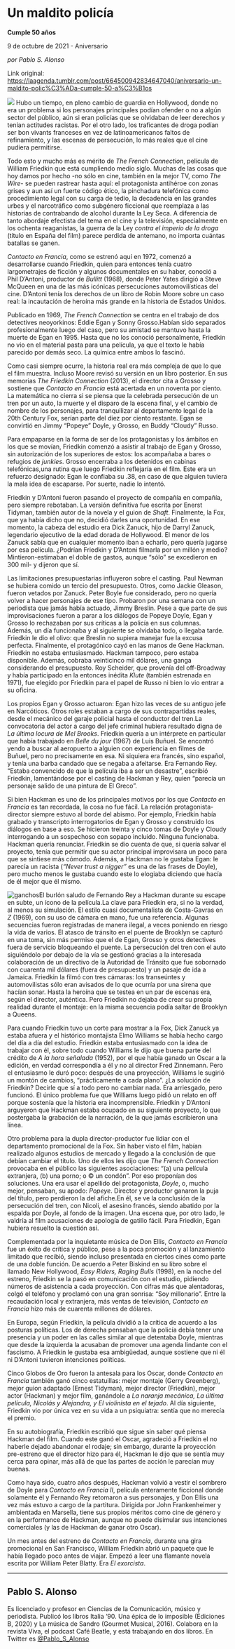 # Un maldito policía

**Cumple 50 años**

9 de octubre de 2021 - Aniversario

_por Pablo S. Alonso_

Link original: https://laagenda.tumblr.com/post/664500942834647040/aniversario-un-maldito-polic%C3%ADa-cumple-50-a%C3%B1os

![](https://64.media.tumblr.com/3576a81156bd317318408f74995f5904/7f4f7f1a7a2aca4d-fe/s500x750/eaac69082ed05a28ee913352da0f832e2eaec08e.jpg)
Hubo un tiempo, en pleno cambio de guardia en Hollywood, donde no era un problema si los personajes principales podían ofender o no a algún sector del público, aún si eran policías que se olvidaban de leer derechos y tenían actitudes racistas. Por el otro lado, los traficantes de droga podían ser bon vivants franceses en vez de latinoamericanos faltos de refinamiento, y las escenas de persecución, lo más reales que el cine pudiera permitirse.

Todo esto y mucho más es mérito de *The French Connection*, película de William Friedkin que está cumpliendo medio siglo. Muchas de las cosas que hoy damos por hecho -no sólo en cine, también en la mejor TV, como *The Wire*- se pueden rastrear hasta aquí: el protagonista antihéroe con zonas grises y aun así un fuerte código ético, la pinchadura telefónica como procedimiento legal con su carga de tedio, la decadencia en las grandes urbes y el narcotráfico como subgénero ficcional que reemplaza a las historias de contrabando de alcohol durante la Ley Seca. A diferencia de tanto abordaje efectista del tema en el cine y la televisión, especialmente en los ochenta reaganistas, la guerra de la Ley *contra el imperio de la droga* (título en España del film) parece perdida de antemano, no importa cuántas batallas se ganen.


*Contacto en Francia*, como se estrenó aquí en 1972, comenzó a desarrollarse cuando Friedkin, quien para entonces tenía cuatro largometrajes de ficción y algunos documentales en su haber, conoció a Phil D’Antoni, productor de *Bullitt* (1968), donde Peter Yates dirigió a Steve McQueen en una de las más icónicas persecuciones automovilísticas del cine. D’Antoni tenía los derechos de un libro de Robin Moore sobre un caso real: la incautación de heroína más grande en la historia de Estados Unidos. 

Publicado en 1969, *The French Connection* se centra en el trabajo de dos detectives neoyorkinos: Eddie Egan y Sonny Grosso.Habían sido separados profesionalmente luego del caso, pero su amistad se mantuvo hasta la muerte de Egan en 1995. Hasta que no los conoció personalmente, Friedkin no vio en el material pasta para una película, ya que el texto le había parecido por demás seco. La química entre ambos lo fascinó.

Como casi siempre ocurre, la historia real era más compleja de que lo que el film muestra. Incluso Moore revisó su versión en un libro posterior. En sus memorias *The Friedkin Connection* (2013), el director cita a Grosso y sostiene que *Contacto en Francia* está acertada en un noventa por ciento. La matemática no cierra si se piensa que la celebrada persecución de un tren por un auto, la muerte y el disparo de la escena final, y el cambio de nombre de los personajes, para tranquilizar al departamento legal de la 20th Century Fox, serían parte del diez por ciento restante. Egan se convirtió en Jimmy “Popeye” Doyle, y Grosso, en Buddy “Cloudy” Russo.

Para empaparse en la forma de ser de los protagonistas y los ámbitos en los que se movían, Friedkin comenzó a asistir al trabajo de Egan y Grosso, sin autorización de los superiores de estos: los acompañaba a bares o refugios de *junkies*. Grosso encerraba a los detenidos en cabinas telefónicas,una rutina que luego Friedkin reflejaría en el film. Este era un refuerzo designado: Egan le confiaba su .38, en caso de que alguien tuviera la mala idea de escaparse. Por suerte, nadie lo intentó.

Friedkin y D’Antoni fueron pasando el proyecto de compañía en compañía, pero siempre rebotaban. La versión definitiva fue escrita por Enerst Tidyman, también autor de la novela y el guion de *Shaft*. Finalmente, la Fox, que ya había dicho que no, decidió darles una oportunidad. En ese momento, la cabeza del estudio era Dick Zanuck, hijo de Darryl Zanuck, legendario ejecutivo de la edad dorada de Hollywood. El menor de los Zanuck sabía que en cualquier momento iban a echarlo, pero quería jugarse por esa película. ¿Podrían Friedkin y D’Antoni filmarla por un millón y medio? Mintieron-estimaban el doble de gastos, aunque “sólo” se excedieron en 300 mil- y dijeron que sí.

Las limitaciones presupuestarias influyeron sobre el casting. Paul Newman se hubiera comido un tercio del presupuesto. Otros, como Jackie Gleason, fueron vetados por Zanuck. Peter Boyle fue considerado, pero no quería volver a hacer personajes de ese tipo. Probaron por una semana con un periodista que jamás había actuado, Jimmy Breslin. Pese a que parte de sus improvisaciones fueron a parar a los diálogos de Popeye Doyle, Egan y Grosso lo rechazaban por sus críticas a la policía en sus columnas. Además, un día funcionaba y al siguiente se olvidaba todo, o llegaba tarde. Friedkin le dio el olivo: que Breslin no supiera manejar fue la excusa perfecta. Finalmente, el protagónico cayó en las manos de Gene Hackman. Friedkin no estaba entusiasmado. Hackman tampoco, pero estaba disponible. Además, cobraba veinticinco mil dólares, una ganga considerando el presupuesto. Roy Scheider, que provenía del off-Broadway y había participado en la entonces inédita *Klute* (también estrenada en 1971), fue elegido por Friedkin para el papel de Russo ni bien lo vio entrar a su oficina.

Los propios Egan y Grosso actuaron: Egan hizo las veces de su antiguo jefe en Narcóticos. Otros roles estaban a cargo de sus contrapartidas reales, desde el mecánico del garaje policial hasta el conductor del tren.La convocatoria del actor a cargo del jefe criminal hubiera resultado digna de *La última locura de Mel Brooks*. Friedkin quería a un intérprete en particular que había trabajado en *Belle du jour* (1967) de Luis Buñuel. Se encontró yendo a buscar al aeropuerto a alguien con experiencia en filmes de Buñuel, pero no precisamente en esa. Ni siquiera era francés, sino español, y tenía una barba candado que se negaba a afeitarse. Era Fernando Rey. “Estaba convencido de que la película iba a ser un desastre”, escribió Friedkin, lamentándose por el casting de Hackman y Rey, quien “parecía un personaje salido de una pintura de El Greco”.

Si bien Hackman es uno de los principales motivos por los que *Contacto en Francia* es tan recordada, la cosa no fue fácil. La relación protagonista-director siempre estuvo al borde del abismo. Por ejemplo, Friedkin había grabado y transcripto interrogatorios de Egan y Grosso y construido los diálogos en base a eso. Se hicieron treinta y cinco tomas de Doyle y Cloudy interrogando a un sospechoso con sopapo incluido. Ninguna funcionaba. Hackman quería renunciar. Friedkin se dio cuenta de que, si quería salvar el proyecto, tenía que permitir que su actor principal improvisara un poco para que se sintiese más cómodo. Además, a Hackman no le gustaba Egan: le parecía un racista (*“Never trust a nigger”* es una de las frases de Doyle), pero mucho menos le gustaba cuando este lo elogiaba diciendo que hacía de él mejor que él mismo.

![ganchos](https://64.media.tumblr.com/e74757bb1c38443b4dc56e3d087af90d/7f4f7f1a7a2aca4d-81/s500x750/a0e5453ac534f81357f67daf181ea7f883509f96.jpg)El burlón saludo de Fernando Rey a Hackman durante su escape en subte, un ícono de la película.La clave para Friedkin era, si no la verdad, al menos su simulación. El estilo cuasi documentalista de Costa-Gavras en *Z* (1969), con su uso de cámara en mano, fue una referencia. Algunas secuencias fueron registradas de manera ilegal, a veces poniendo en riesgo la vida de varios. El atasco de tránsito en el puente de Brooklyn se capturó en una toma, sin más permiso que el de Egan, Grosso y otros detectives fuera de servicio bloqueando el puente. La persecución del tren con el auto siguiéndolo por debajo de la vía se gestionó gracias a la interesada colaboración de un directivo de la Autoridad de Tránsito que fue sobornado con cuarenta mil dólares (fuera de presupuesto) y un pasaje de ida a Jamaica. Friedkin la filmó con tres cámaras: los transeúntes y automovilistas sólo eran avisados de lo que ocurría por una sirena que hacían sonar. Hasta la heroína que se testea en un par de escenas era, según el director, auténtica. Pero Friedkin no dejaba de crear su propia realidad durante el montaje: en la misma secuencia podía saltar de Brooklyn a Queens.

Para cuando Friedkin tuvo un corte para mostrar a la Fox, Dick Zanuck ya estaba afuera y el histórico montajista Elmo Williams se había hecho cargo del día a día del estudio. Friedkin estaba entusiasmado con la idea de trabajar con él, sobre todo cuando Williams le dijo que buena parte del crédito de *A la hora señalada* (1952), por el que había ganado un Oscar a la edición, en verdad correspondía a él y no al director Fred Zinnemann. Pero el entusiasmo le duró poco: después de una proyección, Williams le sugirió un montón de cambios, “prácticamente a cada plano”. ¿La solución de Friedkin? Decirle que sí a todo pero no cambiar nada. Era arriesgado, pero funcionó. El único problema fue que Williams luego pidió un relato en off porque sostenía que la historia era incomprensible. Friedkin y D’Antoni arguyeron que Hackman estaba ocupado en su siguiente proyecto, lo que postergaba la grabación de la narración, de la que jamás escribieron una línea.

Otro problema para la dupla director-productor fue lidiar con el departamento promocional de la Fox. Sin haber visto el film, habían realizado algunos estudios de mercado y llegado a la conclusión de que debían cambiar el título. Uno de ellos les dijo que *The French Connection* provocaba en el público las siguientes asociaciones: “(a) una película extranjera, (b) una porno; o © un condón”. Por eso proponían dos soluciones. Una era usar el apellido del protagonista, *Doyle*, o, mucho mejor, pensaban, su apodo: *Popeye*. Director y productor ganaron la puja del título, pero perdieron la del afiche.En él, se ve la conclusión de la persecución del tren, con Nicoli, el asesino francés, siendo abatido por la espalda por Doyle, al fondo de la imagen. Una escena que, por otro lado, le valdría al film acusaciones de apología de gatillo fácil. Para Friedkin, Egan hubiera resuelto la cuestión así.

Complementada por la inquietante música de Don Ellis, *Contacto en Francia* fue un éxito de crítica y público, pese a la poca promoción y al lanzamiento limitado que recibió, siendo incluso presentada en ciertos cines como parte de una doble función. De acuerdo a Peter Biskind en su libro sobre el llamado New Hollywood, *Easy Riders, Raging Bulls* (1998), en la noche del estreno, Friedkin se la pasó en comunicación con el estudio, pidiendo números de asistencia a cada proyección. Con cifras más que alentadoras, colgó el teléfono y proclamó con una gran sonrisa: “Soy millonario”. Entre la recaudación local y extranjera, más ventas de televisión, *Contacto en Francia* hizo más de cuarenta millones de dólares.


En Europa, según Friedkin, la película dividió a la crítica de acuerdo a las posturas políticas. Los de derecha pensaban que la policía debía tener una presencia y un poder en las calles similar al que detentaba Doyle, mientras que desde la izquierda la acusaban de promover una agenda lindante con el fascismo. A Friedkin le gustaba esa ambigüedad, aunque sostiene que ni él ni D’Antoni tuvieron intenciones políticas.

Cinco Globos de Oro fueron la antesala para los Oscar, donde *Contacto en Francia* también ganó cinco estatuillas: mejor montaje (Gerry Greenberg), mejor guion adaptado (Ernest Tidyman), mejor director (Friedkin), mejor actor (Hackman) y mejor film, ganándole a *La naranja mecánica, La última película, Nicolás y Alejandra, y El violinista en el tejado*. Al día siguiente, Friedkin vio por única vez en su vida a un psiquiatra: sentía que no merecía el premio.

En su autobiografía, Friedkin escribió que sigue sin saber qué piensa Hackman del film. Cuando este ganó el Oscar, agradeció a Friedkin el no haberle dejado abandonar el rodaje; sin embargo, durante la proyección pre-estreno que el director hizo para él, Hackman le dijo que se sentía muy cerca para opinar, más allá de que las partes de acción le parecían muy buenas. 

Como haya sido, cuatro años después, Hackman volvió a vestir el sombrero de Doyle para *Contacto en Francia II*, película enteramente ficcional donde solamente él y Fernando Rey retomaron a sus personajes, y Don Ellis una vez más estuvo a cargo de la partitura. Dirigida por John Frankenheimer y ambientada en Marsella, tiene sus propios méritos como cine de género y en la performance de Hackman, aunque no puede disimular sus intenciones comerciales (y las de Hackman de ganar otro Oscar).

Un mes antes del estreno de *Contacto en Francia*, durante una gira promocional en San Francisco, William Friedkin abrió un paquete que le había llegado poco antes de viajar. Empezó a leer una flamante novela escrita por William Peter Blatty. Era *El exorcista*.



  




---

Pablo S. Alonso
---------------

Es licenciado y profesor en Ciencias de la Comunicación, músico y periodista. Publicó los libros Italia ‘90. Una épica de lo imposible (Ediciones B, 2020) y La música de Sandro (Gourmet Musical, 2016). Colabora en la revista Viva, el podcast Café Beatle, y está trabajando en dos libros. En Twitter es [@Pablo\_S\_Alonso](https://twitter.com/pablo_s_alonso)

